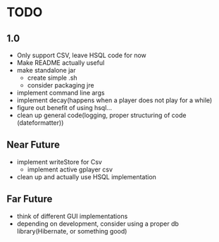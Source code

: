 # TODO

## 1.0

- Only support CSV, leave HSQL code for now
- Make README actually useful
- make standalone jar
  - create simple .sh
  - consider packaging jre
- implement command line args
- implement decay(happens when a player does not play for a while)
- figure out benefit of using hsql...
- clean up general code(logging, proper structuring of code (dateformatter))

## Near Future

- implement writeStore for Csv
  - implement active gplayer csv
- clean up and actually use HSQL implementation

## Far Future

- think of different GUI implementations
- depending on development, consider using a proper db library(Hibernate, or something good)
